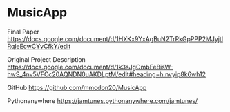 MusicApp
========

Final Paper
https://docs.google.com/document/d/1HXKx9YxAgBuN2TrRkGpPPP2MJyjtlRqleEcwCYvCfkY/edit

Original Project Description
https://docs.google.com/document/d/1k3sJgOmbFe8isW-hwS_4nv5VFCc20AQNDN0uAKDLptM/edit#heading=h.nvyip8k6wh12

GitHub
https://github.com/mmcdon20/MusicApp

Pythonanywhere
https://jamtunes.pythonanywhere.com/jamtunes/
